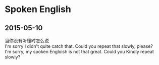 # Spoken English

## 2015-05-10
当你没有听懂时怎么说  
I'm sorry I didn't quite catch that. Could you repeat that slowly, please?  
I'm sorry, my spoken Engloish is not that great. Could you Kindly repeat slowly?
